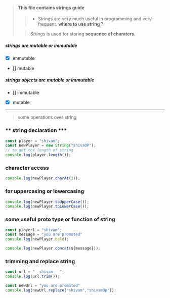 > #### This file contains strings guide
>
>> - Strings are very much useful in programming and very frequent.
> **where to use string ?**
>
>>  *Strings* is used for storing **sequence of charaters**.

##### strings are mutable or immutable
 - [x] immutable
 - [] mutable

##### strings objects are mutable or immutable
 - [] immutable
 - [x] mutable
-----------------------------------------------------------------------------
> some operations over string

### ** string declaration *** ##
```js
const player = "shivam";
const newPlayer = new String("shivaOP");
// to get the length of string
console.log(player.length());
```

### **character access**
 ```js
console.log(newPlayer.charAt(3));
 ```

### **for uppercasing or lowercasing**
 ```js
console.log(newPlayer.toUpperCase());
console.log(newPlayer.toLowerCase());
 ```

### **some useful proto type or function of string**
 ```js
 const player1 = "shivam";
 const message = "you are promoted"
console.log(newPlayer.bold);

console.log(newPlayer.concat(${message}));
 ```

### **trimming and replace string**
 ```js
 const url = "  shivam   ";
console.log(url.trim());

 const newUrl = "you are promoted"
console.log(newUrl.replace("shivam","shivamOp"));
 ```